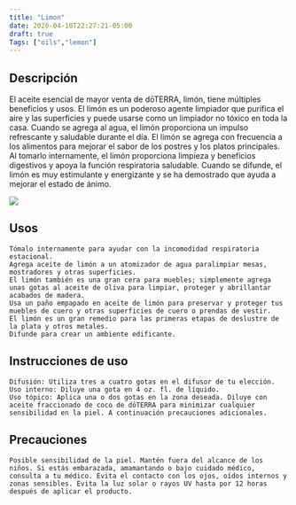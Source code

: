 ```yaml
---
title: "Limon"
date: 2020-04-10T22:27:21-05:00
draft: true
Tags: ["oils","lemon"]
---
```

## Descripción

El aceite esencial de mayor venta de dōTERRA, limón, tiene múltiples beneficios y usos. El limón es un poderoso agente limpiador que purifica el aire y las superficies y puede usarse como un limpiador no tóxico en toda la casa. Cuando se agrega al agua, el limón proporciona un impulso refrescante y saludable durante el día. El limón se agrega con frecuencia a los alimentos para mejorar el sabor de los postres y los platos principales. Al tomarlo internamente, el limón proporciona limpieza y beneficios digestivos y apoya la función respiratoria saludable. Cuando se difunde, el limón es muy estimulante y energizante y se ha demostrado que ayuda a mejorar el estado de ánimo.

![](/images/Limon.jpg#center)

## Usos

    Tómalo internamente para ayudar con la incomodidad respiratoria estacional.
    Agrega aceite de limón a un atomizador de agua paralimpiar mesas, mostradores y otras superficies.
    El limón también es una gran cera para muebles; simplemente agrega unas gotas al aceite de oliva para limpiar, proteger y abrillantar acabados de madera.
    Usa un paño empapado en aceite de limón para preservar y proteger tus muebles de cuero y otras superficies de cuero o prendas de vestir.
    El limón es un gran remedio para las primeras etapas de deslustre de la plata y otros metales.
    Difunde para crear un ambiente edificante.

## Instrucciones de uso 

    Difusión: Utiliza tres a cuatro gotas en el difusor de tu elección.
    Uso interno: Diluye una gota en 4 oz. fl. de líquido.
    Uso tópico: Aplica una o dos gotas en la zona deseada. Diluye con aceite fraccionado de coco de dōTERRA para minimizar cualquier sensibilidad en la piel. A continuación precauciones adicionales.

## Precauciones

    Posible sensibilidad de la piel. Mantén fuera del alcance de los niños. Si estás embarazada, amamantando o bajo cuidado médico, consulta a tu médico. Evita el contacto con los ojos, oídos internos y zonas sensibles. Evita la luz solar o rayos UV hasta por 12 horas después de aplicar el producto.
